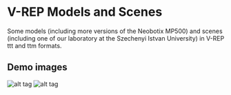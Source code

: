# V-REP Models and Scenes
Some models (including more versions of the Neobotix MP500) and scenes (including one of our laboratory at the Szechenyi Istvan University) in V-REP ttt and ttm formats.

## Demo images
![alt tag](http://www.sze.hu/~herno/robotics/NeobotixVrepModel.png)
![alt tag](http://www.sze.hu/~herno/robotics/NeobotixRealAndModel.png)